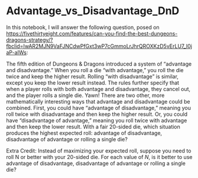 # Advantage_vs_Disadvantage_DnD
In this notebook, I will answer the following question, posed on https://fivethirtyeight.com/features/can-you-find-the-best-dungeons-dragons-strategy/?fbclid=IwAR2MJN9VaFJNCdwPfGxt3wP7cGmmoLrJhrQROXKzD5vErLU7_I0jaP-aIWs:

The fifth edition of Dungeons & Dragons introduced a system of “advantage and disadvantage.” When you roll a die “with advantage,” you roll the die twice and keep the higher result. Rolling “with disadvantage” is similar, except you keep the lower result instead. The rules further specify that when a player rolls with both advantage and disadvantage, they cancel out, and the player rolls a single die. Yawn!
There are two other, more mathematically interesting ways that advantage and disadvantage could be combined. First, you could have “advantage of disadvantage,” meaning you roll twice with disadvantage and then keep the higher result. Or, you could have “disadvantage of advantage,” meaning you roll twice with advantage and then keep the lower result. With a fair 20-sided die, which situation produces the highest expected roll: advantage of disadvantage, disadvantage of advantage or rolling a single die?

Extra Credit: Instead of maximizing your expected roll, suppose you need to roll N or better with your 20-sided die. For each value of $N$, is it better to use advantage of disadvantage, disadvantage of advantage or rolling a single die?
